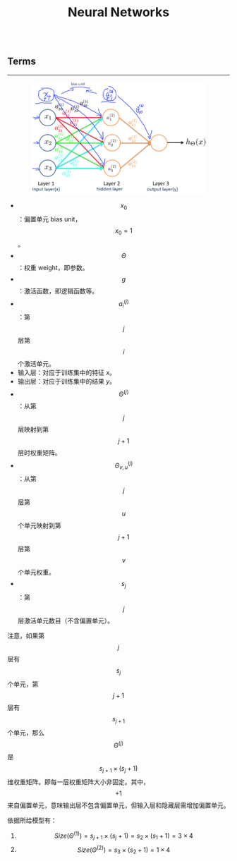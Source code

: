# <center>Neural Networks</center>

<br></br>



## Terms
----
<p align="center">
  <img src="./Images/model1.png" width = "400"/>
</p>

- $$x_0​$$：偏置单元 bias unit，$$x_0​=1$$。
- $$\Theta$$：权重 weight，即参数。
- $$g​$$：激活函数，即逻辑函数等。
- $$a^{(j)}_i$$：第$$j$$层第$$i$$个激活单元。
- 输入层：对应于训练集中的特征 $x$。
- 输出层：对应于训练集中的结果 $y$。
- $$\Theta^{(j)}$$：从第$$j$$层映射到第$$j+1$$层时权重矩阵。
- $$\Theta^{(j)}_{v,u}$$：从第$$j$$层第$$u$$个单元映射到第$$j+1$$层第$$v$$个单元权重。
- $$s_j$$：第$$j$$层激活单元数目（不含偏置单元）。

注意，如果第$$j$$层有$$s_j$$个单元，第$$j+1$$层有$$s_{j+1}$$个单元，那么$$\Theta^{(j)}$$是$$s_{j+1} \times (s_j+1)$$维权重矩阵。即每一层权重矩阵大小非固定。其中，$$+1$$来自偏置单元，意味输出层不包含偏置单元，但输入层和隐藏层需增加偏置单元。

依据所给模型有：
1. $$Size(\Theta^{(1)})=s_{j+1} \times (s_j + 1) =s_2 \times (s_1 + 1) = 3 \times 4$$
2. $$Size(\Theta^{(2)})=s_3 \times (s_2 + 1) = 1 \times 4$$